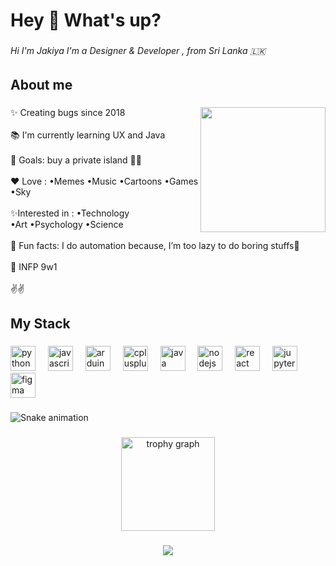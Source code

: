 <h1 align="left">Hey 👋 What's up?</h1>

###

<h6 align="left">Hi I'm Jakiya   I'm a Designer & Developer , from Sri Lanka 🇱🇰</h6>

###

<h2 align="left">About me</h2>

###

<img align="right" height="200" src="https://i.gifer.com/7IjS.gif"  />

###

<p align="left">✨ Creating bugs since 2018<br><br>📚 I'm currently learning UX and Java<br><br>🎯 Goals:  buy a private island 🌊🌴<br><br>❤️ Love : •Memes  •Music •Cartoons •Games  •Sky<br><br>✨Interested in : •Technology <br> •Art •Psychology •Science<br><br>🎲 Fun facts: I do automation because, I’m too lazy to do boring stuffs🥱<br><br>💫 INFP 9w1<br><br>✌️✌️</p>

###

<h2 align="left">My Stack</h2>

###

<div align="left">
  <img src="https://cdn.jsdelivr.net/gh/devicons/devicon/icons/python/python-original.svg" height="40" alt="python logo"  />
  <img width="12" />
  <img src="https://cdn.jsdelivr.net/gh/devicons/devicon/icons/javascript/javascript-original.svg" height="40" alt="javascript logo"  />
  <img width="12" />
  <img src="https://cdn.jsdelivr.net/gh/devicons/devicon/icons/arduino/arduino-original.svg" height="40" alt="arduino logo"  />
  <img width="12" />
  <img src="https://cdn.jsdelivr.net/gh/devicons/devicon/icons/cplusplus/cplusplus-original.svg" height="40" alt="cplusplus logo"  />
  <img width="12" />
  <img src="https://cdn.jsdelivr.net/gh/devicons/devicon/icons/java/java-original.svg" height="40" alt="java logo"  />
  <img width="12" />
  <img src="https://cdn.jsdelivr.net/gh/devicons/devicon/icons/nodejs/nodejs-original.svg" height="40" alt="nodejs logo"  />
  <img width="12" />
  <img src="https://cdn.jsdelivr.net/gh/devicons/devicon/icons/react/react-original.svg" height="40" alt="react logo"  />
  <img width="12" />
  <img src="https://cdn.jsdelivr.net/gh/devicons/devicon/icons/jupyter/jupyter-original.svg" height="40" alt="jupyter logo"  />
  <img width="12" />
  <img src="https://cdn.jsdelivr.net/gh/devicons/devicon/icons/figma/figma-original.svg" height="40" alt="figma logo"  />
</div>

###

<img src="https://raw.githubusercontent.com/jakiyaa/jakiyaa/output/snake.svg" alt="Snake animation" />

###

<div align="center">
  <img src="https://github-profile-trophy.vercel.app?username=jakiyaa&theme=dracula&column=-1&row=1&margin-w=8&margin-h=8&no-bg=false&no-frame=false&order=4" height="150" alt="trophy graph"  />
</div>

###

<div align="center">
  <img src="https://profile-counter.glitch.me/jakiyaa/count.svg?"  />
</div>

###
